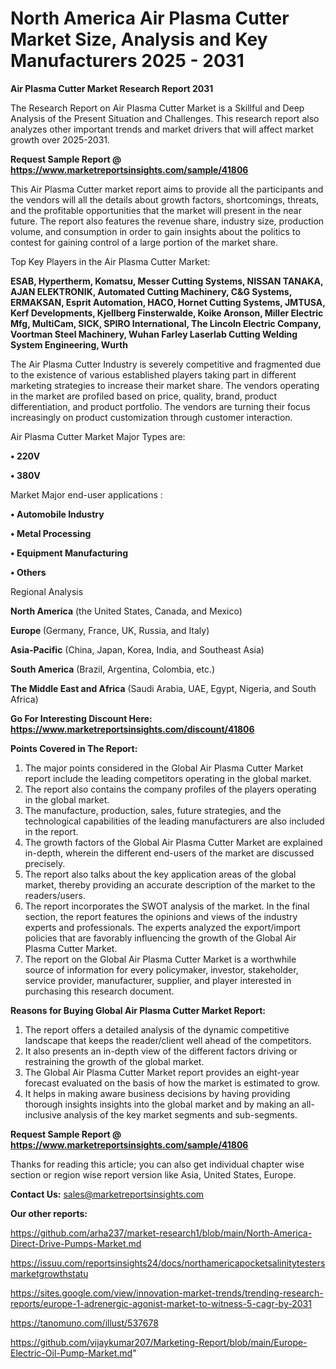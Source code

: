 # North America Air Plasma Cutter Market Size, Analysis and Key Manufacturers 2025 - 2031

<strong>Air Plasma Cutter Market Research Report 2031</strong>

The Research Report on Air Plasma Cutter Market is a Skillful and Deep Analysis of the Present Situation and Challenges. This research report also analyzes other important trends and market drivers that will affect market growth over 2025-2031.

<strong>Request Sample Report @ <a href=https://www.marketreportsinsights.com/sample/41806>https://www.marketreportsinsights.com/sample/41806</a></strong>

This Air Plasma Cutter market report aims to provide all the participants and the vendors will all the details about growth factors, shortcomings, threats, and the profitable opportunities that the market will present in the near future. The report also features the revenue share, industry size, production volume, and consumption in order to gain insights about the politics to contest for gaining control of a large portion of the market share.

Top Key Players in the Air Plasma Cutter Market:

<strong>ESAB, Hypertherm, Komatsu, Messer Cutting Systems, NISSAN TANAKA, AJAN ELEKTRONIK, Automated Cutting Machinery, C&G Systems, ERMAKSAN, Esprit Automation, HACO, Hornet Cutting Systems, JMTUSA, Kerf Developments, Kjellberg Finsterwalde, Koike Aronson, Miller Electric Mfg, MultiCam, SICK, SPIRO International, The Lincoln Electric Company, Voortman Steel Machinery, Wuhan Farley Laserlab Cutting Welding System Engineering, Wurth</strong>

The Air Plasma Cutter Industry is severely competitive and fragmented due to the existence of various established players taking part in different marketing strategies to increase their market share. The vendors operating in the market are profiled based on price, quality, brand, product differentiation, and product portfolio. The vendors are turning their focus increasingly on product customization through customer interaction.

Air Plasma Cutter Market Major Types are:

<strong>•  220V

•  380V</strong>

Market Major end-user applications :

<strong>•  Automobile Industry

•  Metal Processing

•  Equipment Manufacturing

•  Others</strong>

Regional Analysis

</u><strong><b>North America</b></strong> (the United States, Canada, and Mexico)

<strong><b>Europe </b></strong>(Germany, France, UK, Russia, and Italy)

<strong><b>Asia-Pacific</b></strong> (China, Japan, Korea, India, and Southeast Asia)

<strong><b>South America</b></strong> (Brazil, Argentina, Colombia, etc.)

<strong><b>The Middle East and Africa</b></strong> (Saudi Arabia, UAE, Egypt, Nigeria, and South Africa)

<strong>Go For Interesting Discount Here: <a href=https://www.marketreportsinsights.com/discount/41806>https://www.marketreportsinsights.com/discount/41806</a></strong>

<strong>Points Covered in The Report:</strong>
<ol>
  <li>The major points considered in the Global Air Plasma Cutter Market report include the leading competitors operating in the global market.</li>
  <li>The report also contains the company profiles of the players operating in the global market.</li>
  <li>The manufacture, production, sales, future strategies, and the technological capabilities of the leading manufacturers are also included in the report.</li>
  <li>The growth factors of the Global Air Plasma Cutter Market are explained in-depth, wherein the different end-users of the market are discussed precisely.</li>
  <li>The report also talks about the key application areas of the global market, thereby providing an accurate description of the market to the readers/users.</li>
  <li>The report incorporates the SWOT analysis of the market. In the final section, the report features the opinions and views of the industry experts and professionals. The experts analyzed the export/import policies that are favorably influencing the growth of the Global Air Plasma Cutter Market.</li>
  <li>The report on the Global Air Plasma Cutter Market is a worthwhile source of information for every policymaker, investor, stakeholder, service provider, manufacturer, supplier, and player interested in purchasing this research document.</li>
</ol>
<strong>Reasons for Buying Global Air Plasma Cutter Market Report:</strong>

<ol>
  <li>The report offers a detailed analysis of the dynamic competitive landscape that keeps the reader/client well ahead of the competitors.</li>
  <li>It also presents an in-depth view of the different factors driving or restraining the growth of the global market.</li>
  <li>The Global Air Plasma Cutter Market report provides an eight-year forecast evaluated on the basis of how the market is estimated to grow.</li>
  <li>It helps in making aware business decisions by having providing thorough insights insights into the global market and by making an all-inclusive analysis of the key market segments and sub-segments.</li>
</ol>
<strong>Request Sample Report @ <a href=https://www.marketreportsinsights.com/sample/41806>https://www.marketreportsinsights.com/sample/41806</a></strong>


Thanks for reading this article; you can also get individual chapter wise section or region wise report version like Asia, United States, Europe.

<strong>Contact Us:</strong>
sales@marketreportsinsights.com

<strong>Our other reports:</strong>

<a href=https://github.com/arha237/market-research1/blob/main/North-America-Direct-Drive-Pumps-Market.md>https://github.com/arha237/market-research1/blob/main/North-America-Direct-Drive-Pumps-Market.md</a>

<a href=https://issuu.com/reportsinsights24/docs/northamericapocketsalinitytestersmarketgrowthstatu>https://issuu.com/reportsinsights24/docs/northamericapocketsalinitytestersmarketgrowthstatu</a>

<a href=https://sites.google.com/view/innovation-market-trends/trending-research-reports/europe-1-adrenergic-agonist-market-to-witness-5-cagr-by-2031>https://sites.google.com/view/innovation-market-trends/trending-research-reports/europe-1-adrenergic-agonist-market-to-witness-5-cagr-by-2031</a>

<a href=https://tanomuno.com/illust/537678>https://tanomuno.com/illust/537678</a>

<a href=https://github.com/vijaykumar207/Marketing-Report/blob/main/Europe-Electric-Oil-Pump-Market.md>https://github.com/vijaykumar207/Marketing-Report/blob/main/Europe-Electric-Oil-Pump-Market.md</a>"
